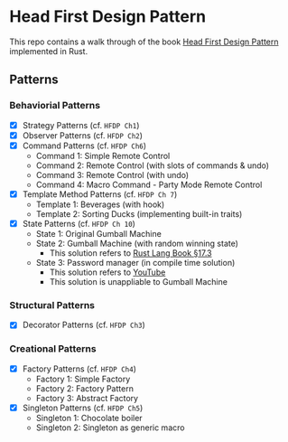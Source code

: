 # Head First Design Pattern

This repo contains a walk through of the book [Head First Design Pattern](https://github.com/bethrobson/Head-First-Design-Patterns) implemented in Rust.

## Patterns

### Behaviorial Patterns

-   [x] Strategy Patterns (cf. `HFDP Ch1`)
-   [x] Observer Patterns (cf. `HFDP Ch2`)
-   [x] Command Patterns (cf. `HFDP Ch6`)
    -   Command 1: Simple Remote Control
    -   Command 2: Remote Control (with slots of commands & undo)
    -   Command 3: Remote Control (with undo)
    -   Command 4: Macro Command - Party Mode Remote Control
-   [x] Template Method Patterns (cf. `HFDP Ch 7`)
    -   Template 1: Beverages (with hook)
    -   Template 2: Sorting Ducks (implementing built-in traits)
-   [x] State Patterns (cf. `HFDP Ch 10`)
    -   State 1: Original Gumball Machine
    -   State 2: Gumball Machine (with random winning state)
        -   This solution refers to [Rust Lang Book §17.3](https://doc.rust-lang.org/book/ch17-03-oo-design-patterns.html)
    -   State 3: Password manager (in compile time solution)
        -   This solution refers to [YouTube](https://www.youtube.com/watch?v=_ccDqRTx-JU)
        -   This solution is unappliable to Gumball Machine

### Structural Patterns

-   [x] Decorator Patterns (cf. `HFDP Ch3`)

### Creational Patterns

-   [x] Factory Patterns (cf. `HFDP Ch4`)
    -   Factory 1: Simple Factory
    -   Factory 2: Factory Pattern
    -   Factory 3: Abstract Factory
-   [x] Singleton Patterns (cf. `HFDP Ch5`)
    -   Singleton 1: Chocolate boiler
    -   Singleton 2: Singleton as generic macro
